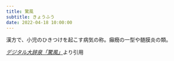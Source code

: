 ```yaml
---
title: 驚風
subtitle: きょうふう
date: 2022-04-18 10:00:00
---
```


漢方で、小児のひきつけを起こす病気の称。癲癇の一型や髄膜炎の類。

<cite>[デジタル大辞泉「驚風」](https://dictionary.goo.ne.jp/word/%E9%A9%9A%E9%A2%A8/)</cite>より引用